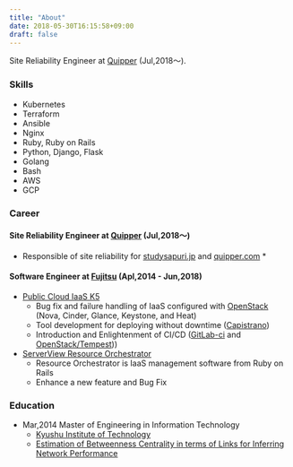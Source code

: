 ```yaml
---
title: "About"
date: 2018-05-30T16:15:58+09:00
draft: false
---
```



Site Reliability Engineer at [Quipper](http://www.quipper.com) (Jul,2018〜).

### Skills
- Kubernetes
- Terraform
- Ansible
- Nginx
- Ruby, Ruby on Rails
- Python, Django, Flask
- Golang
- Bash
- AWS
- GCP

### Career
#### Site Reliability Engineer at [Quipper](http://www.quipper.com) (Jul,2018〜)
* Responsible of site reliability for [studysapuri.jp](https://studysapuri.jp) and [quipper.com](https://www.quipper.com)
  * 

#### Software Engineer at [Fujitsu](http://www.fujitsu.com/jp/) (Apl,2014 - Jun,2018)
* [Public Cloud IaaS K5](https://jp.fujitsu.com/solutions/cloud/k5/)
  * Bug fix and failure handling of IaaS configured with [OpenStack](https://www.openstack.org/) (Nova, Cinder, Glance, Keystone, and Heat)
  * Tool development for deploying without downtime ([Capistrano](https://capistranorb.com/))
  * Introduction and Enlightenment of CI/CD ([GitLab-ci](https://docs.gitlab.com/ee/ci/) and [OpenStack/Tempest](https://github.com/openstack/tempest)))
* [ServerView Resource Orchestrator](https://www.fujitsu.com/jp/products/software/infrastructure-software/infrastructure-software/ror/)
  * Resource Orchestrator is IaaS management software from Ruby on Rails
  * Enhance a new feature and Bug Fix

### Education
* Mar,2014 Master of Engineering in Information Technology
  * [Kyushu Institute of Technology](http://www.kyutech.ac.jp/)
  * [Estimation of Betweenness Centrality in terms of Links for Inferring Network Performance](https://ci.nii.ac.jp/naid/110009861196/)
